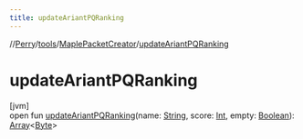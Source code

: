 ```yaml
---
title: updateAriantPQRanking
---
```

//[Perry](../../../index.html)/[tools](../index.html)/[MaplePacketCreator](index.html)/[updateAriantPQRanking](update-ariant-p-q-ranking.html)



# updateAriantPQRanking



[jvm]\
open fun [updateAriantPQRanking](update-ariant-p-q-ranking.html)(name: [String](https://docs.oracle.com/javase/8/docs/api/java/lang/String.html), score: [Int](https://kotlinlang.org/api/latest/jvm/stdlib/kotlin/-int/index.html), empty: [Boolean](https://kotlinlang.org/api/latest/jvm/stdlib/kotlin/-boolean/index.html)): [Array](https://kotlinlang.org/api/latest/jvm/stdlib/kotlin/-array/index.html)<[Byte](https://kotlinlang.org/api/latest/jvm/stdlib/kotlin/-byte/index.html)>




